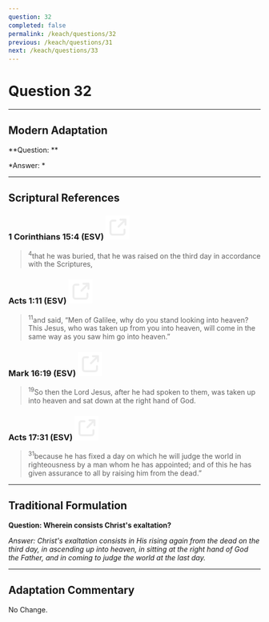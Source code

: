 ```yaml
---
question: 32
completed: false
permalink: /keach/questions/32
previous: /keach/questions/31
next: /keach/questions/33
---
```

# Question 32

---
## Modern Adaptation
**Question: **

*Answer: *

---
## Scriptural References
### 1 Corinthians 15:4 (ESV) <a href="https://biblegateway.com/passage/?search=1+Corinthians+15%3A4&version=ESV"><img src="/assets/svg/link.svg"/></a>
> <sup>4</sup>that he was buried, that he was raised on the third day in accordance with the Scriptures,

### Acts 1:11 (ESV) <a href="https://biblegateway.com/passage/?search=Acts+1%3A11&version=ESV"><img src="/assets/svg/link.svg"/></a>
> <sup>11</sup>and said, “Men of Galilee, why do you stand looking into heaven? This Jesus, who was taken up from you into heaven, will come in the same way as you saw him go into heaven.”

### Mark 16:19 (ESV) <a href="https://biblegateway.com/passage/?search=Mark+16%3A19&version=ESV"><img src="/assets/svg/link.svg"/></a>
> <sup>19</sup>So then the Lord Jesus, after he had spoken to them, was taken up into heaven and sat down at the right hand of God.

### Acts 17:31 (ESV) <a href="https://biblegateway.com/passage/?search=Acts+17%3A31&version=ESV"><img src="/assets/svg/link.svg"/></a>
> <sup>31</sup>because he has fixed a day on which he will judge the world in righteousness by a man whom he has appointed; and of this he has given assurance to all by raising him from the dead.”


---
## Traditional Formulation
**Question: Wherein consists Christ's exaltation?**

*Answer: Christ's exaltation consists in His rising again from the dead on the third day, in ascending up into heaven, in sitting at the right hand of God the Father, and in coming to judge the world at the last day.*

---
## Adaptation Commentary
No Change.